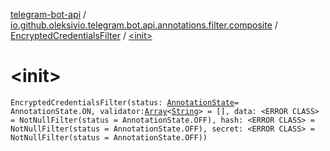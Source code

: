 [telegram-bot-api](../../index.md) / [io.github.oleksivio.telegram.bot.api.annotations.filter.composite](../index.md) / [EncryptedCredentialsFilter](index.md) / [&lt;init&gt;](./-init-.md)

# &lt;init&gt;

`EncryptedCredentialsFilter(status: `[`AnnotationState`](../../io.github.oleksivio.telegram.bot.api.model.annotation/-annotation-state/index.md)` = AnnotationState.ON, validator: `[`Array`](https://kotlinlang.org/api/latest/jvm/stdlib/kotlin/-array/index.html)`<`[`String`](https://kotlinlang.org/api/latest/jvm/stdlib/kotlin/-string/index.html)`> = [], data: <ERROR CLASS> = NotNullFilter(status = AnnotationState.OFF), hash: <ERROR CLASS> = NotNullFilter(status = AnnotationState.OFF), secret: <ERROR CLASS> = NotNullFilter(status = AnnotationState.OFF))`